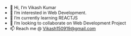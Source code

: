 - 👋 Hi, I’m Vikash Kumar
- 👀 I’m interested in Web Development.
- 🌱 I’m currently learning REACTJS
- 💞️ I’m looking to collaborate on Web Development Project
- 📫 Reach me @ Vikash150919@gmail.com

<!---
vikashvk123/vikashvk123 is a ✨ special ✨ repository because its `README.md` (this file) appears on your GitHub profile.
You can click the Preview link to take a look at your changes.
--->
